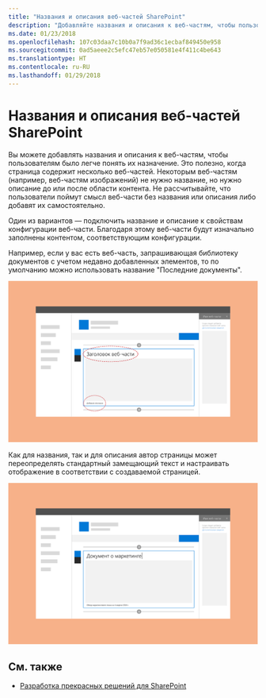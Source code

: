 ```yaml
---
title: "Названия и описания веб-частей SharePoint"
description: "Добавляйте названия и описания к веб-частям, чтобы пользователям было легче понять их назначение."
ms.date: 01/23/2018
ms.openlocfilehash: 107c03daa7c10b0a7f9ad36c1ecbaf849450e958
ms.sourcegitcommit: 0ad5aeee2c5efc47eb57e050581e4f411c4be643
ms.translationtype: HT
ms.contentlocale: ru-RU
ms.lasthandoff: 01/29/2018
---
```

# <a name="titles-and-descriptions-for-sharepoint-web-parts"></a>Названия и описания веб-частей SharePoint

Вы можете добавлять названия и описания к веб-частям, чтобы пользователям было легче понять их назначение. Это полезно, когда страница содержит несколько веб-частей. Некоторым веб-частям (например, веб-частям изображений) не нужно название, но нужно описание до или после области контента. Не рассчитывайте, что пользователи поймут смысл веб-части без названия или описания либо добавят их самостоятельно. 
 
Один из вариантов — подключить название и описание к свойствам конфигурации веб-части. Благодаря этому веб-части будут изначально заполнены контентом, соответствующим конфигурации. 
 
Например, если у вас есть веб-часть, запрашивающая библиотеку документов с учетом недавно добавленных элементов, то по умолчанию можно использовать название "Последние документы".

<img alt="Web part with title and description highlighted" src="../images/design-web-part-title-01.png" width="850">

<br/>

Как для названия, так и для описания автор страницы может переопределять стандартный замещающий текст и настраивать отображение в соответствии с создаваемой страницей. 

<img alt="Custom text in the web part title and description fields" src="../images/design-web-part-title-02.png" width="850">

## <a name="see-also"></a>См. также

- [Разработка прекрасных решений для SharePoint](design-guidance-overview.md)